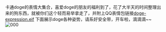 卡通doge的表情大集合，喜爱doge的朋友的福利到了，花了大半天的时间整理出来的狗东西，就被你们这个轻而易举拿走了，并附上QQ表情包链接[doge-expression.eif][eif]
下面展示doge各种姿势，请系好安全带，开车啦，滴滴滴~~
![000][000]


[eif]: https://github.com/Blankj/doge-expression/blob/master/doge-expression.eif
[000]: https://github.com/Blankj/doge-expression/blob/master/expression/000.gif